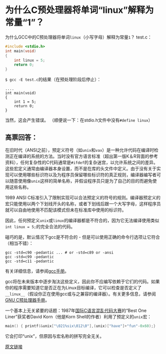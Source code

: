 # 为什么C预处理器将单词“linux”解释为常量“1”？
为什么GCC中的C预处理器将单词`linux`（小写字母）解释为常量`1`？
test.c：
```c
#include <stdio.h>
int main(void)
{       
    int linux = 5;
    return 0;
}
```
`$ gcc -E test.c`的结果（在预处理阶段后停止）：
```
....
int main(void)
{
    int 1 = 5;
    return 0;
}
```
当然，这会产生错误。
（顺便说一下：在stdio.h文件中没有`#define linux`）

## 高票回答：
在旧时代（ANSI之前），预定义符号（如`unix`和`vax`）是一种允许代码在编译时检测正在编译的系统的方法。当时没有官方语言标准（超出第一版K＆R背面的参考资料），任何复杂性的C代码通常是`#ifdef`的复杂迷宫，以允许系统之间的差异。这些宏定义通常由编译器本身设置，而不是在库的头文件中定义。由于没有关于实现可以使用哪些标识符以及为程序员保留哪些标识符的真正规则，编译器编写者可以随意使用像`unix`这样的简单名称，并假设程序员只是为了自己的目的而避免使用这些名称。

1989 ANSI C标准引入了限制实现可以合法预定义的符号的规则。编译器预定义的宏只能使用以两个下划线开头的名称，或者下划线后跟一个大写字母，这样程序员就可以自由地使用不匹配该模式但未在标准库中使用的标识符。

因此，任何预定义`unix`或`linux`的编译器都是不符合的，因为它无法编译使用类似`int linux = 5;`的完全合法的代码。

碰巧的是，默认情况下gcc是不符合的 - 但是可以使用正确的命令行选项让它符合（相当不错）：
```
gcc -std=c90 -pedantic ... # or -std=c89 or -ansi
gcc -std=c99 -pedantic
gcc -std=c11 -pedantic
```
有关详细信息，请参阅[gcc手册](https://gcc.gnu.org/onlinedocs/gcc-4.8.1/gcc/Standards.html)。

gcc将在未来版本中逐步淘汰这些定义，因此你不应编写依赖于它们的代码。如果你的程序需要知道它是否正在为Linux目标编译，它可以检查是否定义了`__linux__`（假设你正在使用gcc或与之兼容的编译器）。有关更多信息，请参阅[GNU C预处理器手册](https://gcc.gnu.org/onlinedocs/cpp/System-specific-Predefined-Macros.html)。

一个基本上无关紧要的话题：1987年[国际C语言混乱代码大赛](http://www.ioccc.org/)的“Best One Liner”获奖者David Korn（他是Korn Shell的作者）利用了预定义的`unix`宏：
```c
main() { printf(&unix["\021%six\012\0"],(unix)["have"]+"fun"-0x60);}
```
它会打印“unix”，但原因与宏名称的拼写完全无关。

[原文链接](https://stackoverflow.com/questions/19210935/why-does-the-c-preprocessor-interpret-the-word-linux-as-the-constant-1)